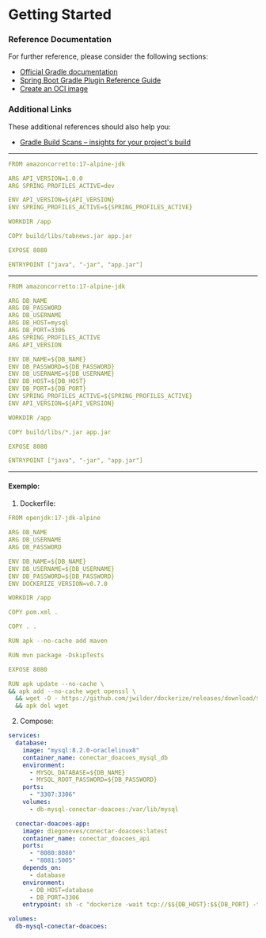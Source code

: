 # Getting Started

### Reference Documentation

For further reference, please consider the following sections:

* [Official Gradle documentation](https://docs.gradle.org)
* [Spring Boot Gradle Plugin Reference Guide](https://docs.spring.io/spring-boot/3.4.5/gradle-plugin)
* [Create an OCI image](https://docs.spring.io/spring-boot/3.4.5/gradle-plugin/packaging-oci-image.html)

### Additional Links

These additional references should also help you:

* [Gradle Build Scans – insights for your project's build](https://scans.gradle.com#gradle)

---


```yaml
FROM amazoncorretto:17-alpine-jdk

ARG API_VERSION=1.0.0
ARG SPRING_PROFILES_ACTIVE=dev

ENV API_VERSION=${API_VERSION}
ENV SPRING_PROFILES_ACTIVE=${SPRING_PROFILES_ACTIVE}

WORKDIR /app

COPY build/libs/tabnews.jar app.jar

EXPOSE 8080

ENTRYPOINT ["java", "-jar", "app.jar"]
```

---

```yaml
FROM amazoncorretto:17-alpine-jdk

ARG DB_NAME
ARG DB_PASSWORD
ARG DB_USERNAME
ARG DB_HOST=mysql
ARG DB_PORT=3306
ARG SPRING_PROFILES_ACTIVE
ARG API_VERSION

ENV DB_NAME=${DB_NAME}
ENV DB_PASSWORD=${DB_PASSWORD}
ENV DB_USERNAME=${DB_USERNAME}
ENV DB_HOST=${DB_HOST}
ENV DB_PORT=${DB_PORT}
ENV SPRING_PROFILES_ACTIVE=${SPRING_PROFILES_ACTIVE}
ENV API_VERSION=${API_VERSION}

WORKDIR /app

COPY build/libs/*.jar app.jar

EXPOSE 8080

ENTRYPOINT ["java", "-jar", "app.jar"]
```

---

#### Exemplo:

1. Dockerfile:
```yaml
FROM openjdk:17-jdk-alpine

ARG DB_NAME
ARG DB_USERNAME
ARG DB_PASSWORD

ENV DB_NAME=${DB_NAME}
ENV DB_USERNAME=${DB_USERNAME}
ENV DB_PASSWORD=${DB_PASSWORD}
ENV DOCKERIZE_VERSION=v0.7.0

WORKDIR /app

COPY pom.xml .

COPY . .

RUN apk --no-cache add maven

RUN mvn package -DskipTests

EXPOSE 8080

RUN apk update --no-cache \
&& apk add --no-cache wget openssl \
  && wget -O - https://github.com/jwilder/dockerize/releases/download/$DOCKERIZE_VERSION/dockerize-linux-amd64-$DOCKERIZE_VERSION.tar.gz | tar xzf - -C /usr/local/bin \
  && apk del wget

```

2. Compose:

```yaml
services:
  database:
    image: "mysql:8.2.0-oraclelinux8"
    container_name: conectar_doacoes_mysql_db
    environment:
      - MYSQL_DATABASE=${DB_NAME}
      - MYSQL_ROOT_PASSWORD=${DB_PASSWORD}
    ports:
      - "3307:3306"
    volumes:
      - db-mysql-conectar-doacoes:/var/lib/mysql

  conectar-doacoes-app:
    image: diegoneves/conectar-doacoes:latest
    container_name: conectar_doacoes_api
    ports:
      - "8080:8080"
      - "8081:5005"
    depends_on:
      - database
    environment:
      - DB_HOST=database
      - DB_PORT=3306
    entrypoint: sh -c "dockerize -wait tcp://$${DB_HOST}:$${DB_PORT} -timeout 20s && java -agentlib:jdwp=transport=dt_socket,server=y,suspend=n,address=*:5005 -jar target/conectar-doacoes.jar"

volumes:
  db-mysql-conectar-doacoes:

```

